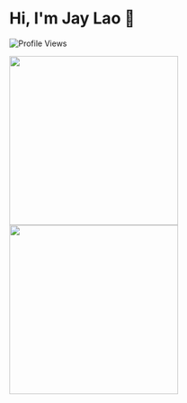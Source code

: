 # Hi, I'm Jay Lao 👋  
![Profile Views](https://komarev.com/ghpvc/?username=JayLao&color=red)

<img src="https://media.giphy.com/media/13HgwGsXF0aiGY/giphy.gif" width="300">

<img src="https://media.giphy.com/media/qgQUggAC3Pfv687qPC/giphy.gif" width="300">


